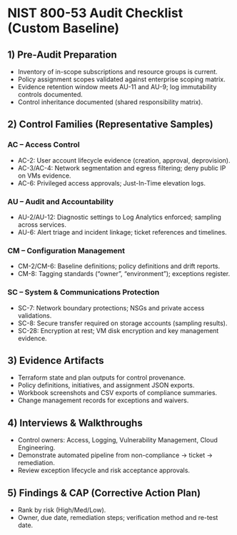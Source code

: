 # NIST 800-53 Audit Checklist (Custom Baseline)

## 1) Pre-Audit Preparation
- Inventory of in-scope subscriptions and resource groups is current.
- Policy assignment scopes validated against enterprise scoping matrix.
- Evidence retention window meets AU-11 and AU-9; log immutability controls documented.
- Control inheritance documented (shared responsibility matrix).

## 2) Control Families (Representative Samples)
### AC – Access Control
- AC-2: User account lifecycle evidence (creation, approval, deprovision).
- AC-3/AC-4: Network segmentation and egress filtering; deny public IP on VMs evidence.
- AC-6: Privileged access approvals; Just-In-Time elevation logs.

### AU – Audit and Accountability
- AU-2/AU-12: Diagnostic settings to Log Analytics enforced; sampling across services.
- AU-6: Alert triage and incident linkage; ticket references and timelines.

### CM – Configuration Management
- CM-2/CM-6: Baseline definitions; policy definitions and drift reports.
- CM-8: Tagging standards (“owner”, “environment”); exceptions register.

### SC – System & Communications Protection
- SC-7: Network boundary protections; NSGs and private access validations.
- SC-8: Secure transfer required on storage accounts (sampling results).
- SC-28: Encryption at rest; VM disk encryption and key management evidence.

## 3) Evidence Artifacts
- Terraform state and plan outputs for control provenance.
- Policy definitions, initiatives, and assignment JSON exports.
- Workbook screenshots and CSV exports of compliance summaries.
- Change management records for exceptions and waivers.

## 4) Interviews & Walkthroughs
- Control owners: Access, Logging, Vulnerability Management, Cloud Engineering.
- Demonstrate automated pipeline from non-compliance -> ticket -> remediation.
- Review exception lifecycle and risk acceptance approvals.

## 5) Findings & CAP (Corrective Action Plan)
- Rank by risk (High/Med/Low).
- Owner, due date, remediation steps; verification method and re-test date.

